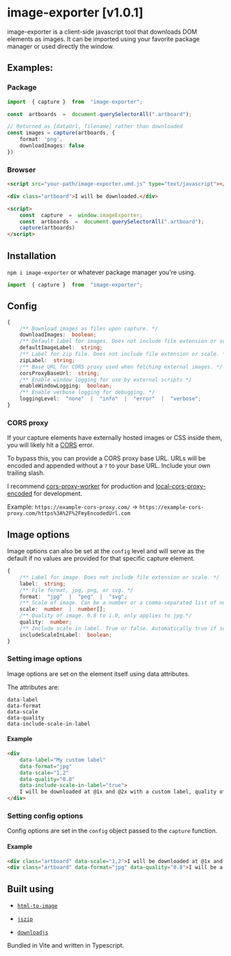 # image-exporter [v1.0.1]

image-exporter is a client-side javascript tool that downloads DOM elements as images. It can be imported using your favorite package manager or used directly the window.

## Examples:

### Package

```Typescript
import  { capture }  from  "image-exporter";

const  artboards  =  document.querySelectorAll(".artboard");

// Returned as [dataUrl, filename] rather than downloaded
const images = capture(artboards, {
	format: 'png',
	downloadImages: false
})
```

### Browser

```HTML
<script src="your-path/image-exporter.umd.js" type="text/javascript"></script>

<div class="artboard">I will be downloaded.</div>

<script>
	const  capture  =  window.imageExporter;
	const  artboards  =  document.querySelectorAll(".artboard");
	capture(artboards)
</script>

```

## Installation

`npm i image-exporter` or whatever package manager you're using.

```Typescript
import  { capture }  from  "image-exporter";
```

## Config

```Typescript
{
	/** Download images as files upon capture. */
	downloadImages:  boolean;
	/** Default label for images. Does not include file extension or scale. */
	defaultImageLabel:  string;
	/** Label for zip file. Does not include file extension or scale. */
	zipLabel:  string;
	/** Base URL for CORS proxy used when fetching external images. */
	corsProxyBaseUrl:  string;
	/** Enable window logging for use by external scripts */
	enableWindowLogging:  boolean;
	/** Enable verbose logging for debugging. */
	loggingLevel:  "none"  |  "info"  |  "error"  |  "verbose";
}
```

### CORS proxy

If your capture elements have externally hosted images or CSS inside them, you will likely hit a [CORS](https://developer.mozilla.org/en-US/docs/Web/HTTP/CORS) error.

To bypass this, you can provide a CORS proxy base URL. URLs will be encoded and appended without a `?` to your base URL. Include your own trailing slash.

I recommend [cors-proxy-worker](https://github.com/briantuckerdesign/cors-proxy-worker) for production and [local-cors-proxy-encoded](https://github.com/briantuckerdesign/local-cors-proxy-encoded) for development.

Example: `https://example-cors-proxy.com/` -> `https://example-cors-proxy.com/https%3A%2F%2FmyEncodedUrl.com`

## Image options

Image options can also be set at the `config` level and will serve as the default if no values are provided for that specific capture element.

```Typescript
{
	/** Label for image. Does not include file extension or scale. */
	label:  string;
	/** File format, jpg, png, or svg. */
	format:  "jpg"  |  "png"  |  "svg";
	/** Scale of image. Can be a number or a comma-separated list of numbers. */
	scale:  number  |  number[];
	/** Quality of image. 0.0 to 1.0, only applies to jpg.*/
	quality:  number;
	/** Include scale in label. True or false. Automatically true if scale is an array. */
	includeScaleInLabel:  boolean;
}
```

### Setting image options

Image options are set on the element itself using data attributes.

The attributes are:

```
data-label
data-format
data-scale
data-quality
data-include-scale-in-label
```

#### Example

```HTML
<div
    data-label="My custom label"
    data-format="jpg"
    data-scale="1,2"
    data-quality="0.8"
    data-include-scale-in-label="true">
    I will be downloaded at @1x and @2x with a custom label, quality of 0.8, a JPG, and include scale in label.
</div>
```

### Setting config options

Config options are set in the `config` object passed to the `capture` function.

#### Example

```HTML
<div class="artboard" data-scale="1,2">I will be downloaded at @1x and @2x.</div>
<div class="artboard" data-format="jpg" data-quality="0.8">I will be a compressed JPG.</div>
```

## Built using

- [`html-to-image`](https://github.com/bubkoo/html-to-image)

- [`jszip`](https://github.com/Stuk/jszip)

- [`downloadjs`](https://github.com/rndme/download)

Bundled in Vite and written in Typescript.
